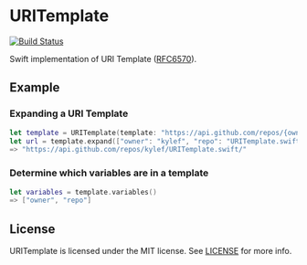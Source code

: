 URITemplate
===========

[![Build Status](http://img.shields.io/travis/kylef/URITemplate.swift/master.svg?style=flat)](https://travis-ci.org/kylef/URITemplate.swift)

Swift implementation of URI Template ([RFC6570](https://tools.ietf.org/html/rfc6570)).

## Example

### Expanding a URI Template

```swift
let template = URITemplate(template: "https://api.github.com/repos/{owner}/{repo}/")
let url = template.expand(["owner": "kylef", "repo": "URITemplate.swift"])
=> "https://api.github.com/repos/kylef/URITemplate.swift/"
```

### Determine which variables are in a template

```swift
let variables = template.variables()
=> ["owner", "repo"]
```

## License

URITemplate is licensed under the MIT license. See [LICENSE](LICENSE) for more
info.
